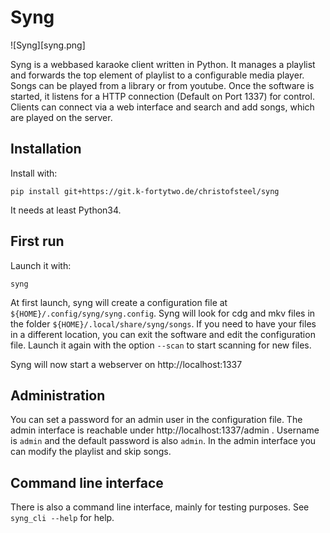 # Syng

![Syng][syng.png]

Syng is a webbased karaoke client written in Python. It manages a playlist and
forwards the top element of playlist to a configurable media player. Songs can
be played from a library or from youtube. Once the software is started, it 
listens for a HTTP connection (Default on Port 1337) for control. Clients can
connect via a web interface and search and add songs, which are played on the
server.

## Installation

Install with:

    pip install git+https://git.k-fortytwo.de/christofsteel/syng

It needs at least Python34.

## First run

Launch it with:

    syng

At first launch, syng will create a configuration file at
`${HOME}/.config/syng/syng.config`. Syng will look for cdg and mkv files in 
the folder `${HOME}/.local/share/syng/songs`. If you need to have your files
in a different location, you can exit the software and edit the configuration 
file. Launch it again with the option `--scan` to start scanning for new files.

Syng will now start a webserver on http://localhost:1337

## Administration

You can set a password for an admin user in the configuration file. The admin
interface is reachable under http://localhost:1337/admin . Username is `admin` 
and the default password is also `admin`. In the admin interface you can modify
the playlist and skip songs.

## Command line interface

There is also a command line interface, mainly for testing purposes. See 
`syng_cli --help` for help.
